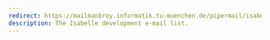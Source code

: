 ```yaml
---
redirect: https://mailmanbroy.informatik.tu-muenchen.de/pipermail/isabelle-dev/
description: The Isabelle development e-mail list.
---
```

